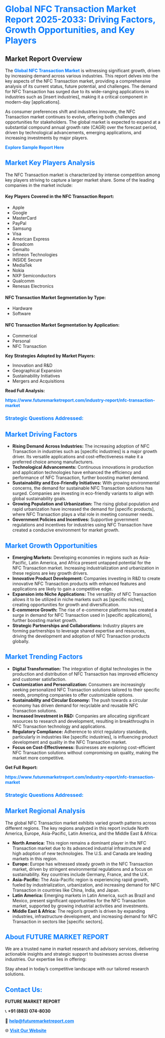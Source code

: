 <h1 style="color: #007BFF;">Global NFC Transaction Market Report 2025-2033: Driving Factors, Growth Opportunities, and Key Players</h1>

<section id="overview">
<h2>Market Report Overview</h2>
<p>The <a href="https://www.futuremarketreport.com/industry-report/nfc-transaction-market" style="color: #007BFF; text-decoration: none;"><strong>Global NFC Transaction Market</strong></a> is witnessing significant growth, driven by increasing demand across various industries. This report delves into the key aspects of the NFC Transaction market, providing a comprehensive analysis of its current status, future potential, and challenges. The demand for NFC Transaction has surged due to its wide-ranging applications in industries such as [insert industries], making it a critical component in modern-day [applications].</p>
<p>As consumer preferences shift and industries innovate, the NFC Transaction market continues to evolve, offering both challenges and opportunities for stakeholders. The global market is expected to expand at a substantial compound annual growth rate (CAGR) over the forecast period, driven by technological advancements, emerging applications, and increasing investments by major players.</p>
</section>

<section id="overview">
<p><a href="https://www.futuremarketreport.com/request-sample/reportId=120514" style="color: #007BFF; text-decoration: none;"><strong>Explore Sample Report Here</strong></a></p>
</section>

<section id="key-players">
<h2 style="color: #007BFF;">Market Key Players Analysis</h2>
<p>The NFC Transaction market is characterized by intense competition among key players striving to capture a larger market share. Some of the leading companies in the market include:</p>
<h4>Key Players Covered in the NFC Transaction Report:</h4>
<ul><li>Apple</li><li>Google</li><li>MasterCard</li><li>PayPal</li><li>Samsung</li><li>Visa</li><li>American Express</li><li>Broadcom</li><li>Gemalto</li><li>Infineon Technologies</li><li>INSIDE Secure</li><li>MediaTek</li><li>Nokia</li><li>NXP Semiconductors</li><li>Qualcomm</li><li>Renesas Electronics</li></ul>
<h4>NFC Transaction Market Segmentation by Type:</h4>
<ul><li>Hardware</li><li>Software</li></ul>

<h4>NFC Transaction Market Segmentation by Application:</h4>
<ul><li>Commerical</li><li>Personal</li><li>NFC Transaction</li></ul>
<p><strong>Key Strategies Adopted by Market Players:</strong></p>
<ul>
<li>Innovation and R&D</li>
<li>Geographical Expansion</li>
<li>Sustainability Initiatives</li>
<li>Mergers and Acquisitions</li>
</ul>
</section>

<section>
<p><strong>Read Full Analysis: </strong></p><a href="https://www.futuremarketreport.com/industry-report/nfc-transaction-market" style="color: #007BFF; text-decoration: none;"><strong>https://www.futuremarketreport.com/industry-report/nfc-transaction-market</strong></a>
<h3 style="color: #007BFF;">Strategic Questions Addressed:</h3>
</section>

<section id="driving-factors">
<h2 style="color: #007BFF;">Market Driving Factors</h2>
<ul>
<li><strong>Rising Demand Across Industries:</strong> The increasing adoption of NFC Transaction in industries such as [specific industries] is a major growth driver. Its versatile applications and cost-effectiveness make it a preferred choice among manufacturers.</li>
<li><strong>Technological Advancements:</strong> Continuous innovations in production and application technologies have enhanced the efficiency and performance of NFC Transaction, further boosting market demand.</li>
<li><strong>Sustainability and Eco-Friendly Initiatives:</strong> With growing environmental concerns, the demand for sustainable NFC Transaction solutions has surged. Companies are investing in eco-friendly variants to align with global sustainability goals.</li>
<li><strong>Growing Population and Urbanization:</strong> The rising global population and rapid urbanization have increased the demand for [specific products], where NFC Transaction plays a vital role in meeting consumer needs.</li>
<li><strong>Government Policies and Incentives:</strong> Supportive government regulations and incentives for industries using NFC Transaction have created a conducive environment for market growth.</li>
</ul>
</section>

<section id="growth-opportunities">
<h2 style="color: #007BFF;">Market Growth Opportunities</h2>
<ul>
<li><strong>Emerging Markets:</strong> Developing economies in regions such as Asia-Pacific, Latin America, and Africa present untapped potential for the NFC Transaction market. Increasing industrialization and urbanization in these regions are key growth drivers.</li>
<li><strong>Innovative Product Development:</strong> Companies investing in R&D to create innovative NFC Transaction products with enhanced features and applications are likely to gain a competitive edge.</li>
<li><strong>Expansion into Niche Applications:</strong> The versatility of NFC Transaction allows it to be utilized in niche markets such as [specific niches], creating opportunities for growth and diversification.</li>
<li><strong>E-commerce Growth:</strong> The rise of e-commerce platforms has created a surge in demand for NFC Transaction used in [specific applications], further boosting market growth.</li>
<li><strong>Strategic Partnerships and Collaborations:</strong> Industry players are forming partnerships to leverage shared expertise and resources, driving the development and adoption of NFC Transaction products globally.</li>
</ul>
</section>

<section id="trending-factors">
<h2 style="color: #007BFF;">Market Trending Factors</h2>
<ul>
<li><strong>Digital Transformation:</strong> The integration of digital technologies in the production and distribution of NFC Transaction has improved efficiency and customer satisfaction.</li>
<li><strong>Customization and Personalization:</strong> Consumers are increasingly seeking personalized NFC Transaction solutions tailored to their specific needs, prompting companies to offer customizable options.</li>
<li><strong>Sustainability and Circular Economy:</strong> The push towards a circular economy has driven demand for recyclable and reusable NFC Transaction solutions.</li>
<li><strong>Increased Investment in R&D:</strong> Companies are allocating significant resources to research and development, resulting in breakthroughs in NFC Transaction technology and applications.</li>
<li><strong>Regulatory Compliance:</strong> Adherence to strict regulatory standards, particularly in industries like [specific industries], is influencing product development and quality in the NFC Transaction market.</li>
<li><strong>Focus on Cost-Effectiveness:</strong> Businesses are exploring cost-efficient NFC Transaction solutions without compromising on quality, making the market more competitive.</li>
</ul>
</section>

<section>
<p><strong>Get Full Report: </strong></p><a href="https://www.futuremarketreport.com/industry-report/nfc-transaction-market" style="color: #007BFF; text-decoration: none;"><strong>https://www.futuremarketreport.com/industry-report/nfc-transaction-market</strong></a>
<h3 style="color: #007BFF;">Strategic Questions Addressed:</h3>
</section>


<section id="regional-analysis">
<h2 style="color: #007BFF;">Market Regional Analysis</h2>
<p>The global NFC Transaction market exhibits varied growth patterns across different regions. The key regions analyzed in this report include North America, Europe, Asia-Pacific, Latin America, and the Middle East & Africa:</p>
<ul>
<li><strong>North America:</strong> This region remains a dominant player in the NFC Transaction market due to its advanced industrial infrastructure and high adoption of new technologies. The U.S. and Canada are leading markets in this region.</li>
<li><strong>Europe:</strong> Europe has witnessed steady growth in the NFC Transaction market, driven by stringent environmental regulations and a focus on sustainability. Key countries include Germany, France, and the U.K.</li>
<li><strong>Asia-Pacific:</strong> The Asia-Pacific region is experiencing rapid growth, fueled by industrialization, urbanization, and increasing demand for NFC Transaction in countries like China, India, and Japan.</li>
<li><strong>Latin America:</strong> Emerging markets in Latin America, such as Brazil and Mexico, present significant opportunities for the NFC Transaction market, supported by growing industrial activities and investments.</li>
<li><strong>Middle East & Africa:</strong> The region’s growth is driven by expanding industries, infrastructure development, and increasing demand for NFC Transaction in sectors like [specific sectors].</li>
</ul>
</section>

<footer>
<h2 style="color: #007BFF;">About FUTURE MARKET REPORT</h2>
<p>We are a trusted name in market research and advisory services, delivering actionable insights and strategic support to businesses across diverse industries. Our expertise lies in offering:</p>

<p>Stay ahead in today’s competitive landscape with our tailored research solutions.</p>

<h2 style="color: #007BFF;">Contact Us:</h2>
<p><strong>FUTURE MARKET REPORT</strong></p>
<p>📞 <strong>+91 (883) 074-8030</strong></p>
<p>📧 <strong><a href="mailto:help@futuremarketreport.com" style="color: #007BFF;">help@futuremarketreport.com</a></strong></p>
<p>🌐 <strong><a href="https://www.futuremarketreport.com/" style="color: #007BFF;">Visit Our Website</a></strong></p>
</footer>